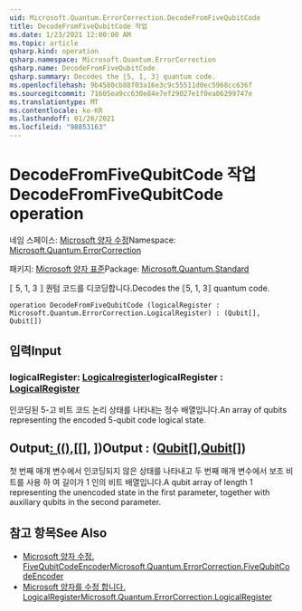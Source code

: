 ```yaml
---
uid: Microsoft.Quantum.ErrorCorrection.DecodeFromFiveQubitCode
title: DecodeFromFiveQubitCode 작업
ms.date: 1/23/2021 12:00:00 AM
ms.topic: article
qsharp.kind: operation
qsharp.namespace: Microsoft.Quantum.ErrorCorrection
qsharp.name: DecodeFromFiveQubitCode
qsharp.summary: Decodes the ⟦5, 1, 3⟧ quantum code.
ms.openlocfilehash: 9b4580cb88f03a16e3c9c55511d0ec5968cc636f
ms.sourcegitcommit: 71605ea9cc630e84e7ef29027e1f0ea06299747e
ms.translationtype: MT
ms.contentlocale: ko-KR
ms.lasthandoff: 01/26/2021
ms.locfileid: "98853163"
---
```

# <a name="decodefromfivequbitcode-operation"></a><span data-ttu-id="d3643-102">DecodeFromFiveQubitCode 작업</span><span class="sxs-lookup"><span data-stu-id="d3643-102">DecodeFromFiveQubitCode operation</span></span>

<span data-ttu-id="d3643-103">네임 스페이스: [Microsoft 양자 수정](xref:Microsoft.Quantum.ErrorCorrection)</span><span class="sxs-lookup"><span data-stu-id="d3643-103">Namespace: [Microsoft.Quantum.ErrorCorrection](xref:Microsoft.Quantum.ErrorCorrection)</span></span>

<span data-ttu-id="d3643-104">패키지: [Microsoft 양자 표준](https://nuget.org/packages/Microsoft.Quantum.Standard)</span><span class="sxs-lookup"><span data-stu-id="d3643-104">Package: [Microsoft.Quantum.Standard](https://nuget.org/packages/Microsoft.Quantum.Standard)</span></span>


<span data-ttu-id="d3643-105">⟦ 5, 1, 3 ⟧ 퀀텀 코드를 디코딩합니다.</span><span class="sxs-lookup"><span data-stu-id="d3643-105">Decodes the ⟦5, 1, 3⟧ quantum code.</span></span>

```qsharp
operation DecodeFromFiveQubitCode (logicalRegister : Microsoft.Quantum.ErrorCorrection.LogicalRegister) : (Qubit[], Qubit[])
```


## <a name="input"></a><span data-ttu-id="d3643-106">입력</span><span class="sxs-lookup"><span data-stu-id="d3643-106">Input</span></span>

### <a name="logicalregister--logicalregister"></a><span data-ttu-id="d3643-107">logicalRegister: [Logicalregister](xref:Microsoft.Quantum.ErrorCorrection.LogicalRegister)</span><span class="sxs-lookup"><span data-stu-id="d3643-107">logicalRegister : [LogicalRegister](xref:Microsoft.Quantum.ErrorCorrection.LogicalRegister)</span></span>

<span data-ttu-id="d3643-108">인코딩된 5-고 비트 코드 논리 상태를 나타내는 정수 배열입니다.</span><span class="sxs-lookup"><span data-stu-id="d3643-108">An array of qubits representing the encoded 5-qubit code logical state.</span></span>



## <a name="output--qubitqubit"></a><span data-ttu-id="d3643-109">Output[: ((),](xref:microsoft.quantum.lang-ref.qubit)[[], [](xref:microsoft.quantum.lang-ref.qubit)])</span><span class="sxs-lookup"><span data-stu-id="d3643-109">Output : ([Qubit](xref:microsoft.quantum.lang-ref.qubit)[],[Qubit](xref:microsoft.quantum.lang-ref.qubit)[])</span></span>

<span data-ttu-id="d3643-110">첫 번째 매개 변수에서 인코딩되지 않은 상태를 나타내고 두 번째 매개 변수에서 보조 비트를 사용 하 여 길이가 1 인의 비트 배열입니다.</span><span class="sxs-lookup"><span data-stu-id="d3643-110">A qubit array of length 1 representing the unencoded state in the first parameter, together with auxiliary qubits in the second parameter.</span></span>

## <a name="see-also"></a><span data-ttu-id="d3643-111">참고 항목</span><span class="sxs-lookup"><span data-stu-id="d3643-111">See Also</span></span>

- [<span data-ttu-id="d3643-112">Microsoft 양자 수정. FiveQubitCodeEncoder</span><span class="sxs-lookup"><span data-stu-id="d3643-112">Microsoft.Quantum.ErrorCorrection.FiveQubitCodeEncoder</span></span>](xref:Microsoft.Quantum.ErrorCorrection.FiveQubitCodeEncoder)
- [<span data-ttu-id="d3643-113">Microsoft 양자를 수정 합니다. LogicalRegister</span><span class="sxs-lookup"><span data-stu-id="d3643-113">Microsoft.Quantum.ErrorCorrection.LogicalRegister</span></span>](xref:Microsoft.Quantum.ErrorCorrection.LogicalRegister)